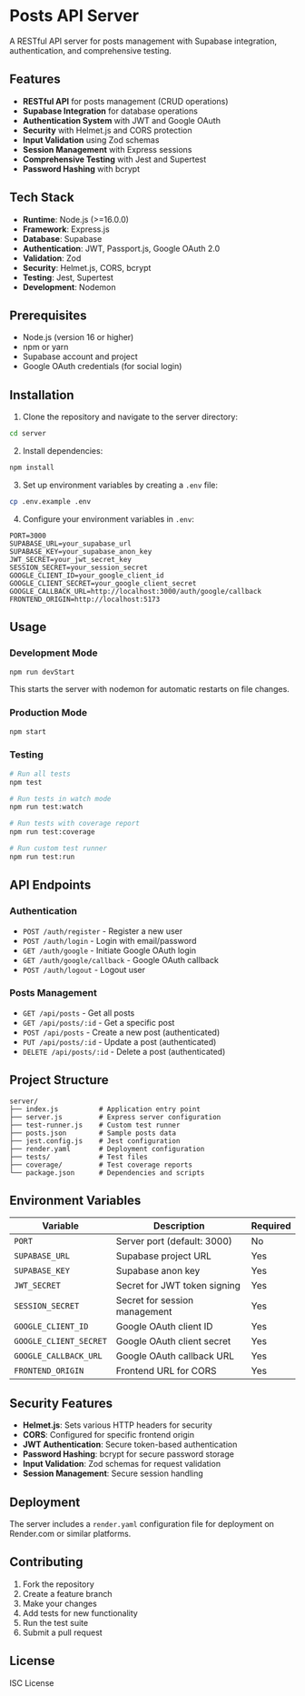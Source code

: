 # Posts API Server

A RESTful API server for posts management with Supabase integration, authentication, and comprehensive testing.

## Features

- **RESTful API** for posts management (CRUD operations)
- **Supabase Integration** for database operations
- **Authentication System** with JWT and Google OAuth
- **Security** with Helmet.js and CORS protection
- **Input Validation** using Zod schemas
- **Session Management** with Express sessions
- **Comprehensive Testing** with Jest and Supertest
- **Password Hashing** with bcrypt

## Tech Stack

- **Runtime**: Node.js (>=16.0.0)
- **Framework**: Express.js
- **Database**: Supabase
- **Authentication**: JWT, Passport.js, Google OAuth 2.0
- **Validation**: Zod
- **Security**: Helmet.js, CORS, bcrypt
- **Testing**: Jest, Supertest
- **Development**: Nodemon

## Prerequisites

- Node.js (version 16 or higher)
- npm or yarn
- Supabase account and project
- Google OAuth credentials (for social login)

## Installation

1. Clone the repository and navigate to the server directory:
```bash
cd server
```

2. Install dependencies:
```bash
npm install
```

3. Set up environment variables by creating a `.env` file:
```bash
cp .env.example .env
```

4. Configure your environment variables in `.env`:
```env
PORT=3000
SUPABASE_URL=your_supabase_url
SUPABASE_KEY=your_supabase_anon_key
JWT_SECRET=your_jwt_secret_key
SESSION_SECRET=your_session_secret
GOOGLE_CLIENT_ID=your_google_client_id
GOOGLE_CLIENT_SECRET=your_google_client_secret
GOOGLE_CALLBACK_URL=http://localhost:3000/auth/google/callback
FRONTEND_ORIGIN=http://localhost:5173
```

## Usage

### Development Mode
```bash
npm run devStart
```
This starts the server with nodemon for automatic restarts on file changes.

### Production Mode
```bash
npm start
```

### Testing
```bash
# Run all tests
npm test

# Run tests in watch mode
npm run test:watch

# Run tests with coverage report
npm run test:coverage

# Run custom test runner
npm run test:run
```

## API Endpoints

### Authentication
- `POST /auth/register` - Register a new user
- `POST /auth/login` - Login with email/password
- `GET /auth/google` - Initiate Google OAuth login
- `GET /auth/google/callback` - Google OAuth callback
- `POST /auth/logout` - Logout user

### Posts Management
- `GET /api/posts` - Get all posts
- `GET /api/posts/:id` - Get a specific post
- `POST /api/posts` - Create a new post (authenticated)
- `PUT /api/posts/:id` - Update a post (authenticated)
- `DELETE /api/posts/:id` - Delete a post (authenticated)

## Project Structure

```
server/
├── index.js          # Application entry point
├── server.js         # Express server configuration
├── test-runner.js    # Custom test runner
├── posts.json        # Sample posts data
├── jest.config.js    # Jest configuration
├── render.yaml       # Deployment configuration
├── tests/            # Test files
├── coverage/         # Test coverage reports
└── package.json      # Dependencies and scripts
```

## Environment Variables

| Variable | Description | Required |
|----------|-------------|----------|
| `PORT` | Server port (default: 3000) | No |
| `SUPABASE_URL` | Supabase project URL | Yes |
| `SUPABASE_KEY` | Supabase anon key | Yes |
| `JWT_SECRET` | Secret for JWT token signing | Yes |
| `SESSION_SECRET` | Secret for session management | Yes |
| `GOOGLE_CLIENT_ID` | Google OAuth client ID | Yes |
| `GOOGLE_CLIENT_SECRET` | Google OAuth client secret | Yes |
| `GOOGLE_CALLBACK_URL` | Google OAuth callback URL | Yes |
| `FRONTEND_ORIGIN` | Frontend URL for CORS | Yes |

## Security Features

- **Helmet.js**: Sets various HTTP headers for security
- **CORS**: Configured for specific frontend origin
- **JWT Authentication**: Secure token-based authentication
- **Password Hashing**: bcrypt for secure password storage
- **Input Validation**: Zod schemas for request validation
- **Session Management**: Secure session handling

## Deployment

The server includes a `render.yaml` configuration file for deployment on Render.com or similar platforms.

## Contributing

1. Fork the repository
2. Create a feature branch
3. Make your changes
4. Add tests for new functionality
5. Run the test suite
6. Submit a pull request

## License

ISC License
